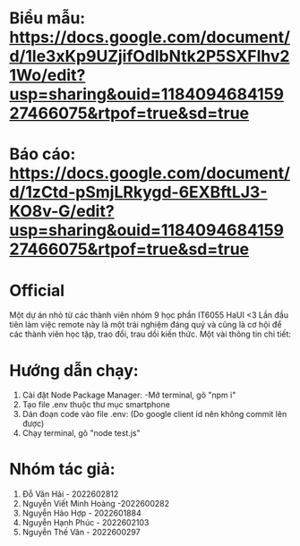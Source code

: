 # Biểu mẫu: https://docs.google.com/document/d/1le3xKp9UZjifOdlbNtk2P5SXFlhv21Wo/edit?usp=sharing&ouid=118409468415927466075&rtpof=true&sd=true

# Báo cáo: https://docs.google.com/document/d/1zCtd-pSmjLRkygd-6EXBftLJ3-KO8v-G/edit?usp=sharing&ouid=118409468415927466075&rtpof=true&sd=true

# Official

Một dự án nhỏ từ các thành viên nhóm 9 học phần IT6055 HaUI <3
Lần đầu tiên làm việc remote này là một trải nghiệm đáng quý và cũng là cơ hội để các thành viên học tập, trao đổi, trau dồi kiến thức.
Một vài thông tin chi tiết:

# Hướng dẫn chạy:
1. Cài đặt Node Package Manager:
   -Mở terminal, gõ "npm i"
2. Tạo file .env thuộc thư mục smartphone
3. Dán đoạn code vào file .env: (Do google client id nên không commit lên được)
4. Chạy terminal, gõ "node test.js"
  


# Nhóm tác giả:
1. Đỗ Văn Hải - 2022602812<br>
2. Nguyễn Viết Minh Hoàng -2022600282 <br>
3. Nguyễn Hảo Hợp - 2022601884 <br>
4. Nguyễn Hạnh Phúc - 2022602103 <br>
5. Nguyễn Thế Văn - 2022600297 <br>
